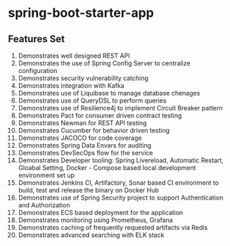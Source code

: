 # spring-boot-starter-app

## Features Set

 1. Demonstrates well designed REST API
 2. Demonstrates the use of Spring Config Server to centralize configuration
 3. Demonstrates security vulnerability catching
 4. Demonstrates integration with Kafka
 5. Demonstrates use of Liquibase to manage database chenages
 6. Demonstrates use of QueryDSL to perform queries
 7. Demonstrates use of Resilience4j to implement Circuit Breaker pattern
 8. Demonstrates Pact for consumer driven contract testing
 9. Demonstrates Newman for REST API testing
10. Demonstrates Cucumber for behavior driven testing
11. Demonstrates JACOCO for code coverage
12. Demonstrates Spring Data Envars for auditing
13. Demonstrates DevSecOps flow for the service
14. Demonstrates Developer tooling: Spring Livereload, Automatic Restart, Gloabal Setting, Docker - Compose based local development environment set up
15. Demonstrates Jenkins CI, Artifactory, Sonar based CI environment to build, test and release the binary on Docker Hub
16. Demonstrates use of Spring Security project to support Authentication and Authorization 
17. Demonstrates ECS based deployment for the application
18. Demonstrates monitoring using Prometheus, Grafana
19. Demonstrates caching of frequently requested artifacts via Redis
20. Demonstrates advanced searching with ELK stack
